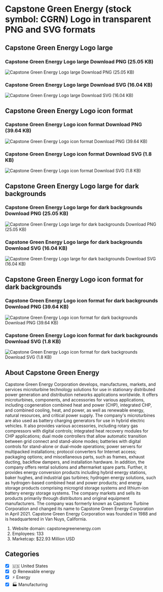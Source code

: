 # Capstone Green Energy (stock symbol: CGRN) Logo in transparent PNG and SVG formats

## Capstone Green Energy Logo large

### Capstone Green Energy Logo large Download PNG (25.05 KB)

![Capstone Green Energy Logo large Download PNG (25.05 KB)](/img/orig/CGRN_BIG-853ad15f.png)

### Capstone Green Energy Logo large Download SVG (16.04 KB)

![Capstone Green Energy Logo large Download SVG (16.04 KB)](/img/orig/CGRN_BIG-c6599918.svg)

## Capstone Green Energy Logo icon format

### Capstone Green Energy Logo icon format Download PNG (39.64 KB)

![Capstone Green Energy Logo icon format Download PNG (39.64 KB)](/img/orig/CGRN-3f27a183.png)

### Capstone Green Energy Logo icon format Download SVG (1.8 KB)

![Capstone Green Energy Logo icon format Download SVG (1.8 KB)](/img/orig/CGRN-a39fc161.svg)

## Capstone Green Energy Logo large for dark backgrounds

### Capstone Green Energy Logo large for dark backgrounds Download PNG (25.05 KB)

![Capstone Green Energy Logo large for dark backgrounds Download PNG (25.05 KB)](/img/orig/CGRN_BIG.D-d2388950.png)

### Capstone Green Energy Logo large for dark backgrounds Download SVG (16.04 KB)

![Capstone Green Energy Logo large for dark backgrounds Download SVG (16.04 KB)](/img/orig/CGRN_BIG.D-6f86306c.svg)

## Capstone Green Energy Logo icon format for dark backgrounds

### Capstone Green Energy Logo icon format for dark backgrounds Download PNG (39.64 KB)

![Capstone Green Energy Logo icon format for dark backgrounds Download PNG (39.64 KB)](/img/orig/CGRN.D-84d00f2b.png)

### Capstone Green Energy Logo icon format for dark backgrounds Download SVG (1.8 KB)

![Capstone Green Energy Logo icon format for dark backgrounds Download SVG (1.8 KB)](/img/orig/CGRN.D-a5d6487a.svg)

## About Capstone Green Energy

Capstone Green Energy Corporation develops, manufactures, markets, and services microturbine technology solutions for use in stationary distributed power generation and distribution networks applications worldwide. It offers microturbines, components, and accessories for various applications, including cogeneration combined heat and power (CHP), integrated CHP, and combined cooling, heat, and power, as well as renewable energy, natural resources, and critical power supply. The company's microturbines are also used as battery charging generators for use in hybrid electric vehicles. It also provides various accessories, including rotary gas compressors with digital controls; integrated heat recovery modules for CHP applications; dual mode controllers that allow automatic transition between grid connect and stand-alone modes; batteries with digital controls for stand-alone or dual-mode operations; power servers for multipacked installations; protocol converters for Internet access; packaging options; and miscellaneous parts, such as frames, exhaust ducting, backflow dampers, and installation hardware. In addition, the company offers rental solutions and aftermarket spare parts. Further, it provides energy conversion products including hybrid energy stations, baker hughes, and industrial gas turbines; hydrogen energy solutions, such as hydrogen-based combined heat and power products; and energy storage products comprising microgrid storage systems and lithium-ion battery energy storage systems. The company markets and sells its products primarily through distributors and original equipment manufacturers. The company was formerly known as Capstone Turbine Corporation and changed its name to Capstone Green Energy Corporation in April 2021. Capstone Green Energy Corporation was founded in 1988 and is headquartered in Van Nuys, California.

1. Website domain: capstonegreenenergy.com
2. Employees: 133
3. Marketcap: $22.93 Million USD


## Categories
- [x] 🇺🇸 United States
- [x] 🌞 Renewable energy
- [x] ⚡ Energy
- [x] 🏭 Manufacturing
